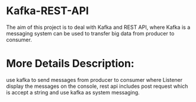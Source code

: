 # Kafka-REST-API
The aim of this project is to deal with Kafka and REST API, where Kafka is a messaging system can be used to transfer big data from producer to consumer.

# More Details Description:
use kafka to send messages from producer to consumer where Listener display the messages on the console, rest api includes
post request which is accept a string and use kafka as system messaging.
